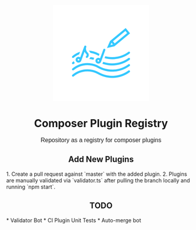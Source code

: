 <p align="center">
    <img alt="composer" src="https://github.com/composerjs/composer/blob/master/logo.png" width="256">
    <h1 align="center">Composer Plugin Registry</h1>
</p>

<p align="center" style="font-family: sans-serif; font-size: 16px; font-weight: 500;">
    Repository as a registry for composer plugins
</p>

<h2 align="center">Add New Plugins</h2>
1. Create a pull request against `master` with the added plugin.
2. Plugins are manually validated via `validator.ts` after pulling
   the branch locally and running `npm start`.

<h2 align="center">TODO</h2>
* Validator Bot
* CI Plugin Unit Tests
* Auto-merge bot
